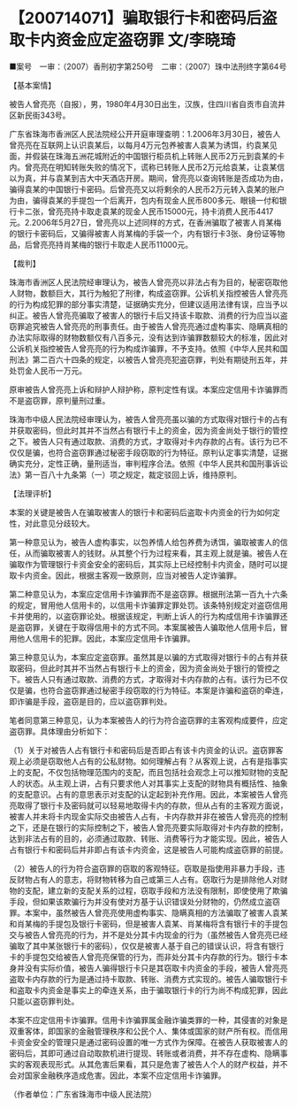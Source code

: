 # 【200714071】骗取银行卡和密码后盗取卡内资金应定盗窃罪 文/李晓琦

■案号　一审：（2007）香刑初字第250号　二审：（2007）珠中法刑终字第64号

【基本案情】

被告人曾亮亮（自报），男，1980年4月30日出生，汉族，住四川省自贡市自流井区新民街343号。

广东省珠海市香洲区人民法院经公开开庭审理查明：1.2006年3月30日，被告人曾亮亮在互联网上认识袁某后，以每月4万元包养被害人袁某为诱饵，约袁某见面，并假装在珠海五洲花城附近的中国银行柜员机上转账人民币2万元到袁某的卡内。曾亮亮在明知转账失败的情况下，谎称已转账人民币2万元给袁某，让袁某信以为真，并与袁某到吉大中天酒店开房。期间，曾亮亮以查询转账是否成功为由，骗得袁某的中国银行卡密码。后曾亮亮又以将剩余的人民币2万元转入袁某的账户为由，骗得袁某的手提包一个后离开，包内有现金人民币800多元、眼镜一付和银行卡二张，曾亮亮持卡取走袁某的现金人民币15000元，持卡消费人民币4417元。2.2006年5月27日，曾亮亮以上述同样的方式，在香洲骗取了被害人肖某梅的银行卡密码后，又骗得被害人肖某梅的手袋一个，内有银行卡3张、身份证等物品，后曾亮亮持肖某梅的银行卡取走人民币11000元。

【裁判】

珠海市香洲区人民法院经审理认为，被告人曾亮亮以非法占有为目的，秘密窃取他人财物，数额巨大，其行为触犯了刑律，构成盗窃罪。公诉机关指控被告人曾亮亮的行为构成犯罪的部分事实清楚，证据确实充分，但建议适用法律有误，应当予以纠正。被告人曾亮亮骗取了被害人的银行卡后又持该卡取款、消费的行为应当以盗窃罪追究被告人曾亮亮的刑事责任。由于被告人曾亮亮通过虚构事实、隐瞒真相的办法实际取得的财物数额仅有八百多元，没有达到诈骗罪数额较大的标准，因此对公诉机关指控被告人曾亮亮的行为构成诈骗罪，不予支持。依照《中华人民共和国刑法》第二百六十四条的规定，以被告人曾亮亮犯盗窃罪，判处有期徒刑五年，并处罚金人民币一万元。

原审被告人曾亮亮上诉和辩护人辩护称，原判定性有误。本案应定信用卡诈骗罪而不是盗窃罪，原判量刑过重。

珠海市中级人民法院经审理认为，被告人曾亮亮虽以骗的方式取得对银行卡的占有并获取密码，但此时其并不当然占有银行卡上的资金，因为资金尚处于银行的管控之下。被告人只有通过取款、消费的方式，才取得对卡内存款的占有。该行为已不仅仅是骗，也符合盗窃罪通过秘密手段窃取的行为特征。原判认定事实清楚，证据确实充分，定性正确，量刑适当，审判程序合法。依照《中华人民共和国刑事诉讼法》第一百八十九条第（一）项之规定，裁定驳回上诉，维持原判。

【法理评析】

本案的关键是被告人在骗取被害人的银行卡和密码后盗取卡内资金的行为如何定性，对此意见分歧较大。

第一种意见认为，被告人虚构事实，以包养情人给包养费为诱饵，骗取被害人的信任，从而骗取被害人的钱财。从其整个行为过程来看，其主观上就是骗。被告人在骗取作为管理银行卡资金安全的密码后，其实际上已经控制卡内资金，随时可以提取卡内资金。因此，根据主客观一致原则，应当对被告人定诈骗罪。

第二种意见认为，本案应定信用卡诈骗罪而不是盗窃罪。根据刑法第一百九十六条的规定，冒用他人信用卡的，以信用卡诈骗罪定罪处罚。该条特别规定对盗窃信用卡并使用的，以盗窃罪论处。根据该规定，判断上诉人的行为构成信用卡诈骗罪还是盗窃罪，关键在于取得信用卡的方式不同。本案属被告人骗取他人信用卡后，冒用他人信用卡的犯罪。因此，本案应定信用卡诈骗罪。

第三种意见认为，本案应定盗窃罪。虽然其是以骗的方式取得对银行卡的占有并获取密码，但此时其并不当然占有银行卡上的资金，因为资金尚处于银行的管控之下。被告人只有通过取款、消费的方式，才取得对卡内存款的占有。该行为已不仅仅是骗，也符合盗窃罪通过秘密手段窃取的行为特征。本案是诈骗和盗窃的牵连，即诈骗是手段，盗窃是目的，应以盗窃罪判处。

笔者同意第三种意见，认为本案被告人的行为符合盗窃罪的主客观构成要件，应定盗窃罪。具体理由分析如下：

（1）关于对被告人占有银行卡和密码后是否即占有该卡内资金的认识。盗窃罪客观上必须是窃取他人占有的公私财物。如何理解占有？从客观上说，占有是指事实上的支配，不仅包括物理范围内的支配，而且包括社会观念上可以推知财物的支配人的状态。从主观上讲，占有只要求他人对其事实上支配的财物具有概括性、抽象的支配意识。占有的意思表示对支配的认定起到补充作用。因此，本案被告人曾亮亮取得了银行卡及密码就可以轻易地取得卡内的存款，但从占有的主客观方面说，被害人并未将卡内现金实际交由被告人占有，卡内存款并非在被告人曾亮亮的控制之下，还是在银行的实际控制之下，被告人曾亮亮要实际取得对卡内存款的控制，达到非法占有的目的，必须通过取款、转账、消费等行为才能实现。因此，被告人占有银行卡和密码后并非即占有该卡内资金，这是被告人可能构成盗窃罪的前提。

（2）被告人的行为符合盗窃罪的窃取的客观特征。窃取是指使用非暴力手段，违反财物占有人的意志，将财物转移为自己或第三人占有。窃取行为是排除他人对财物的支配，建立新的支配关系的过程，窃取手段和方法没有限制，即使使用了欺骗手段，但如果该欺骗行为并没有使对方基于认识错误处分财物的，仍然成立盗窃罪。本案中，虽然被告人曾亮亮使用虚构事实、隐瞒真相的方法骗取了被害人袁某和肖某梅的手提包及银行卡密码，但是被害人袁某、肖某梅将含有银行卡的手提包交与被告人曾亮亮的行为，并不是处分其卡内现金的行为（虽然被告人曾亮亮已经骗取了其中某张银行卡的密码），仅仅是被害人基于自己的错误认识，将含有银行卡的手提包交给被告人曾亮亮保管的行为，而非处分其卡内存款的行为。银行卡本身并没有实际价值，被告人骗得银行卡只是其窃取卡内资金的手段，被告人曾亮亮盗取卡内存款的行为是通过持卡取款、转账、消费方式实现的。被告人骗取银行卡和盗取卡内资金是事实上的牵连关系，由于骗取银行卡的行为尚不构成犯罪，因此只能以盗窃罪判处。

本案不应定信用卡诈骗罪。信用卡诈骗罪属金融诈骗类罪的一种，其侵害的对象是双重客体，即国家的金融管理秩序和公民个人、集体或国家的财产所有权。而信用卡资金安全的管理只是通过密码设置的唯一方式作为保障。在被告人获取被害人的密码后，其即可通过自动取款机进行提现、转账或者消费，并不存在虚构、隐瞒事实的客观表现形式。从其危害后果看，其只是危害了被告人个人的财产权益，并不会对国家金融秩序造成危害。因此，本案不应定信用卡诈骗罪。

（作者单位：广东省珠海市中级人民法院）